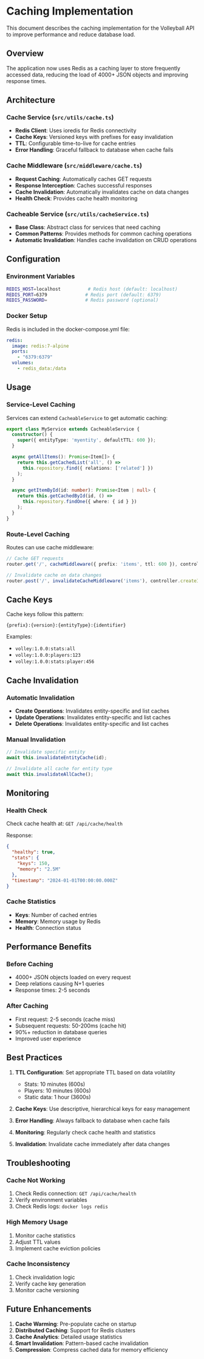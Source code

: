 # Caching Implementation

This document describes the caching implementation for the Volleyball API to improve performance and reduce database load.

## Overview

The application now uses Redis as a caching layer to store frequently accessed data, reducing the load of 4000+ JSON objects and improving response times.

## Architecture

### Cache Service (`src/utils/cache.ts`)
- **Redis Client**: Uses ioredis for Redis connectivity
- **Cache Keys**: Versioned keys with prefixes for easy invalidation
- **TTL**: Configurable time-to-live for cache entries
- **Error Handling**: Graceful fallback to database when cache fails

### Cache Middleware (`src/middleware/cache.ts`)
- **Request Caching**: Automatically caches GET requests
- **Response Interception**: Caches successful responses
- **Cache Invalidation**: Automatically invalidates cache on data changes
- **Health Check**: Provides cache health monitoring

### Cacheable Service (`src/utils/cacheService.ts`)
- **Base Class**: Abstract class for services that need caching
- **Common Patterns**: Provides methods for common caching operations
- **Automatic Invalidation**: Handles cache invalidation on CRUD operations

## Configuration

### Environment Variables
```bash
REDIS_HOST=localhost          # Redis host (default: localhost)
REDIS_PORT=6379              # Redis port (default: 6379)
REDIS_PASSWORD=              # Redis password (optional)
```

### Docker Setup
Redis is included in the docker-compose.yml file:
```yaml
redis:
  image: redis:7-alpine
  ports:
    - "6379:6379"
  volumes:
    - redis_data:/data
```

## Usage

### Service-Level Caching
Services can extend `CacheableService` to get automatic caching:

```typescript
export class MyService extends CacheableService {
  constructor() {
    super({ entityType: 'myentity', defaultTTL: 600 });
  }

  async getAllItems(): Promise<Item[]> {
    return this.getCachedList('all', () => 
      this.repository.find({ relations: ['related'] })
    );
  }

  async getItemById(id: number): Promise<Item | null> {
    return this.getCachedById(id, () => 
      this.repository.findOne({ where: { id } })
    );
  }
}
```

### Route-Level Caching
Routes can use cache middleware:

```typescript
// Cache GET requests
router.get('/', cacheMiddleware({ prefix: 'items', ttl: 600 }), controller.getItems);

// Invalidate cache on data changes
router.post('/', invalidateCacheMiddleware('items'), controller.createItem);
```

## Cache Keys

Cache keys follow this pattern:
```
{prefix}:{version}:{entityType}:{identifier}
```

Examples:
- `volley:1.0.0:stats:all`
- `volley:1.0.0:players:123`
- `volley:1.0.0:stats:player:456`

## Cache Invalidation

### Automatic Invalidation
- **Create Operations**: Invalidates entity-specific and list caches
- **Update Operations**: Invalidates entity-specific and list caches
- **Delete Operations**: Invalidates entity-specific and list caches

### Manual Invalidation
```typescript
// Invalidate specific entity
await this.invalidateEntityCache(id);

// Invalidate all cache for entity type
await this.invalidateAllCache();
```

## Monitoring

### Health Check
Check cache health at: `GET /api/cache/health`

Response:
```json
{
  "healthy": true,
  "stats": {
    "keys": 150,
    "memory": "2.5M"
  },
  "timestamp": "2024-01-01T00:00:00.000Z"
}
```

### Cache Statistics
- **Keys**: Number of cached entries
- **Memory**: Memory usage by Redis
- **Health**: Connection status

## Performance Benefits

### Before Caching
- 4000+ JSON objects loaded on every request
- Deep relations causing N+1 queries
- Response times: 2-5 seconds

### After Caching
- First request: 2-5 seconds (cache miss)
- Subsequent requests: 50-200ms (cache hit)
- 90%+ reduction in database queries
- Improved user experience

## Best Practices

1. **TTL Configuration**: Set appropriate TTL based on data volatility
   - Stats: 10 minutes (600s)
   - Players: 10 minutes (600s)
   - Static data: 1 hour (3600s)

2. **Cache Keys**: Use descriptive, hierarchical keys for easy management

3. **Error Handling**: Always fallback to database when cache fails

4. **Monitoring**: Regularly check cache health and statistics

5. **Invalidation**: Invalidate cache immediately after data changes

## Troubleshooting

### Cache Not Working
1. Check Redis connection: `GET /api/cache/health`
2. Verify environment variables
3. Check Redis logs: `docker logs redis`

### High Memory Usage
1. Monitor cache statistics
2. Adjust TTL values
3. Implement cache eviction policies

### Cache Inconsistency
1. Check invalidation logic
2. Verify cache key generation
3. Monitor cache versioning

## Future Enhancements

1. **Cache Warming**: Pre-populate cache on startup
2. **Distributed Caching**: Support for Redis clusters
3. **Cache Analytics**: Detailed usage statistics
4. **Smart Invalidation**: Pattern-based cache invalidation
5. **Compression**: Compress cached data for memory efficiency 